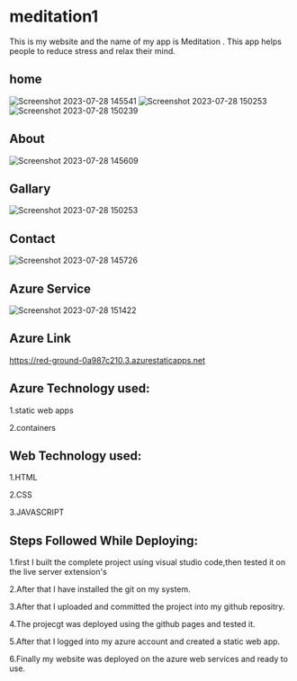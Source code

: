 # meditation1
This is my website and the name of my app is Meditation . This app helps people to reduce stress and relax their mind.
## home
![Screenshot 2023-07-28 145541](https://github.com/aani-ananya/meditation1/assets/113978840/1d2dc951-4be6-4c15-8e73-e136a8dacaaa)
![Screenshot 2023-07-28 150253](https://github.com/aani-ananya/meditation1/assets/113978840/21452487-3f0f-4742-84ae-18834ced150d)
![Screenshot 2023-07-28 150239](https://github.com/aani-ananya/meditation1/assets/113978840/ed148449-6c41-4474-a876-1073092b9f94)

## About

![Screenshot 2023-07-28 145609](https://github.com/aani-ananya/meditation1/assets/113978840/fd52a3a1-d7f7-4126-b455-05dd169b8a6b)
 ## Gallary
![Screenshot 2023-07-28 150253](https://github.com/aani-ananya/meditation1/assets/113978840/a0d504ec-38d6-4427-9562-fef744b3f0e6)

 ## Contact
 ![Screenshot 2023-07-28 145726](https://github.com/aani-ananya/meditation1/assets/113978840/7f85dfd5-25bf-46f4-8d33-d9d58d465bee)


 ## Azure Service
![Screenshot 2023-07-28 151422](https://github.com/aani-ananya/meditation1/assets/113978840/61de6930-0810-457a-b975-4436ba33d0f2)

## Azure Link

https://red-ground-0a987c210.3.azurestaticapps.net
## Azure Technology used:
1.static web apps

2.containers


## Web Technology used:
1.HTML

2.CSS

3.JAVASCRIPT

##  Steps Followed While Deploying:
1.first I built the complete project using visual studio code,then tested it on the live server extension's

2.After that I have installed the git on my system.

3.After that I uploaded and committed the project into my github repositry.

4.The projecgt was deployed using the github pages and tested it.

5.After that I logged into my azure account and created a static web app.  

6.Finally my website was deployed on the azure web services and ready to use.
